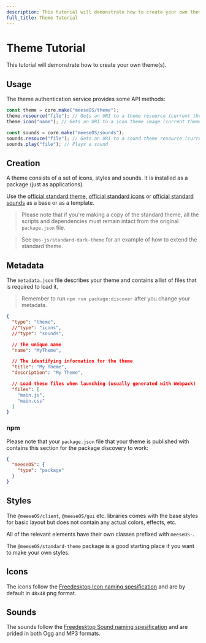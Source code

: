 ```yaml
---
description: This tutorial will demonstrate how to create your own theme(s).
full_title: Theme Tutorial
---
```


# Theme Tutorial

This tutorial will demonstrate how to create your own theme(s).

## Usage

The theme authentication service provides some API methods:

```javascript
const theme = core.make("meeseOS/theme");
theme.resource("file"); // Gets an URI to a theme resource (current theme)
theme.icon("name"); // Gets an URI to a icon theme image (current theme)

const sounds = core.make("meeseOS/sounds");
sounds.resouce("file"); // Gets an URI to a sound theme resource (current theme)
sounds.play("file"); // Plays a sound
```

## Creation

A theme consists of a set of icons, styles and sounds. It is installed as a package (just as applications).

Use the [official standard theme](https://github.com/meeseOS/meeseOS/tree/master/frontend/standard-theme), [official standard icons](https://github.com/meeseOS/meeseOS/tree/master/frontend/gnome-icons) or [official standard sounds](https://github.com/meeseOS/meeseOS/tree/master/frontend/sounds) as a base or as a template.

> Please note that if you're making a copy of the standard theme, all the scripts and dependencies must remain intact from the original `package.json` file.

> See `@os-js/standard-dark-theme` for an example of how to extend the standard theme.

## Metadata

The `metadata.json` file describes your theme and contains a list of files that is required to load it.

> Remember to run `npm run package:discover` after you change your metadata.

```json
{
  "type": "theme",
  //"type": "icons",
  //"type": "sounds",

  // The unique name
  "name": "MyTheme",

  // The identifying information for the theme
  "title": "My Theme",
  "description": "My Theme",

  // Load these files when launching (usually generated with Webpack)
  "files": [
    "main.js",
    "main.css"
  ]
}
```

### npm

Please note that your `package.json` file that your theme is published with contains this section for the package discovery to work:

```json
{
  "meeseOS": {
    "type": "package"
  }
}
```

## Styles

The `@meeseOS/client`, `@meeseOS/gui` etc. libraries comes with the base styles for basic layout but does not contain any actual colors, effects, etc.

All of the relevant elements have their own classes prefixed with `meeseOS-`.

The `@meeseOS/standard-theme` package is a good starting place if you want to make your own styles.

## Icons

The icons follow the [Freedesktop Icon naming spesification](https://specifications.freedesktop.org/icon-naming-spec/icon-naming-spec-latest.html) and are by default in `48x48` png format.

## Sounds

The sounds follow the [Freedesktop Sound naming spesification](http://0pointer.de/public/sound-naming-spec.html) and are prided in both Ogg and MP3 formats.

